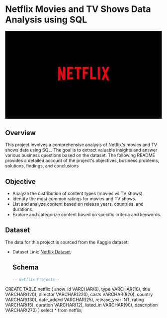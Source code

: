 # Netflix Movies and TV Shows Data  Analysis using SQL
![Netflix Logo](https://github.com/Mo-sajid/Netflix_SQL_Project/blob/main/Netflix%20Logo.jpg)

## Overview
This project involves a comprehensive analysis of Netflix's movies and TV shows data using SQL. The goal is to extract valuable insights and answer various business questions based on the dataset. The following README provides a detailed account of the project's objectives, business problems, solutions, findings, and conclusions

## Objective
- Analyze the distribution of content types (movies vs TV shows).
- Identify the most common ratings for movies and TV shows.
- List and analyze content based on release years, countries, and durations.
- Explore and categorize content based on specific criteria and keywords.

## Dataset
The data for this project is sourced from the Kaggle dataset:
- Dataset Link: [Netflix Dataset](https://www.kaggle.com/datasets/shivamb/netflix-shows?resource=download)

  ## Schema
  ```sql
  -- Netflix Projects--
CREATE TABLE netflix
(
	show_id VARCHAR(6),	
	type  VARCHAR(10),
	title VARCHAR(120),
	director VARCHAR(220),
	casts VARCHAR(820),
	country VARCHAR(130),
	date_added VARCHAR(25),
	release_year INT,
	rating VARCHAR(15),
	duration VARCHAR(12),
	listed_in VARCHAR(90),
	description VARCHAR(270)
)
select * from netflix; 
```
